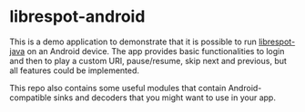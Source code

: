 # librespot-android

This is a demo application to demonstrate that it is possible to run [librespot-java](https://github.com/librespot/librespot-java) on an Android device. The app provides basic functionalities to login and then to play a custom URI, pause/resume, skip next and previous, but all features could be implemented. 

This repo also contains some useful modules that contain Android-compatible sinks and decoders that you might want to use in your app.
